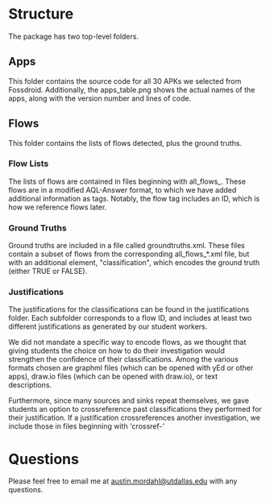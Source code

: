 # Structure

The package has two top-level folders.

## Apps

This folder contains the source code for all 30 APKs we selected from Fossdroid. Additionally, the apps_table.png shows the actual names of the apps, along with the version number and lines of code.

## Flows

This folder contains the lists of flows detected, plus the ground truths.

### Flow Lists

The lists of flows are contained in files beginning with all_flows_. These flows are in a modified AQL-Answer format, to which we have added additional information as tags. Notably, the flow tag includes an ID, which is how we reference flows later.

### Ground Truths

Ground truths are included in a file called groundtruths.xml. These files contain a subset of flows from the corresponding all_flows_*.xml file, but with an additional element, "classification", which encodes the ground truth (either TRUE or FALSE).

### Justifications

The justifications for the classifications can be found in the justifications folder. Each subfolder corresponds to a flow ID, and includes at least two different justifications as generated by our student workers.

We did not mandate a specific way to encode flows, as we thought that giving students the choice on how to do their investigation would strengthen the confidence of their classifications. Among the various formats chosen are graphml files (which can be opened with yEd or other apps), draw.io files (which can be opened with draw.io), or text descriptions.

Furthermore, since many sources and sinks repeat themselves, we gave students an option to crossreference past classifications they performed for their justification. If a justification crossreferences another investigation, we include those in files beginning with 'crossref-'

# Questions

Please feel free to email me at austin.mordahl@utdallas.edu with any questions.
